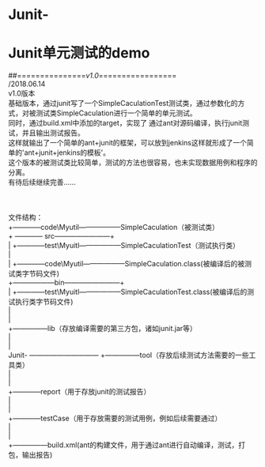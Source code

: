 # Junit-
# Junit单元测试的demo


##===============*v1.0*=================<br>
/2018.06.14<br>
v1.0版本<br>
基础版本，通过junit写了一个SimpleCaculationTest测试类，通过参数化的方式，对被测试类SimpleCaculation进行一个简单的单元测试。<br>
同时，通过build.xml中添加的target，实现了 通过ant对源码编译，执行junit测试，并且输出测试报告。<br>
这样就输出了一个简单的ant+junit的框架，可以放到jenkins这样就形成了一个简单的'ant+junit+jenkins的模板'。<br>
这个版本的被测试类比较简单，测试的方法也很容易，也未实现数据用例和程序的分离。<br>
有待后续继续完善......<br>
<br>
<br>
<br>
文件结构：<br>
                                                +————code\Myutil——————SimpleCaculation（被测试类）<br>
                              + ———— src————————+ <br>
                              |                 +————test\Myuitl——————SimpleCaculationTest（测试执行类）<br>
                              |<br>
                              |                 +————code\Myutil——————SimpleCaculation.class(被编译后的被测试类字节码文件)<br>
                              +——————bin————————+<br>
                              |                 +————test\Myuitl——————SimpleCaculationTest.class(被编译后的测试执行类字节码文件)<br>
                              |<br>
                              |<br>
                              +—————lib（存放编译需要的第三方包，诸如junit.jar等）<br>
                              |<br>
                              |<br>
            Junit- —————————— +—————tool（存放后续测试方法需要的一些工具类）<br>
                              |<br>
                              |<br>
                              +————report（用于存放junit的测试报告）<br>
                              |<br>
                              |<br>
                              +————testCase（用于存放需要的测试用例，例如后续需要通过）<br>
                              |<br>
                              |<br>
                              +—————build.xml(ant的构建文件，用于通过ant进行自动编译，测试，打包，输出报告)<br>
